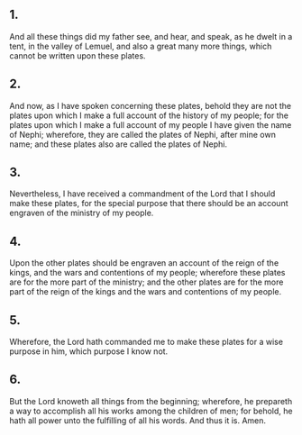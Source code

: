 ## 1.
And all these things did my father see, and hear, and speak, as he dwelt in a tent, in the valley of Lemuel, and also a great many more things, which cannot be written upon these plates.
## 2.
And now, as I have spoken concerning these plates, behold they are not the plates upon which I make a full account of the history of my people; for the plates upon which I make a full account of my people I have given the name of Nephi; wherefore, they are called the plates of Nephi, after mine own name; and these plates also are called the plates of Nephi.
## 3.
Nevertheless, I have received a commandment of the Lord that I should make these plates, for the special purpose that there should be an account engraven of the ministry of my people.
## 4.
Upon the other plates should be engraven an account of the reign of the kings, and the wars and contentions of my people; wherefore these plates are for the more part of the ministry; and the other plates are for the more part of the reign of the kings and the wars and contentions of my people.
## 5.
Wherefore, the Lord hath commanded me to make these plates for a wise purpose in him, which purpose I know not.
## 6.
But the Lord knoweth all things from the beginning; wherefore, he prepareth a way to accomplish all his works among the children of men; for behold, he hath all power unto the fulfilling of all his words. And thus it is. Amen.
